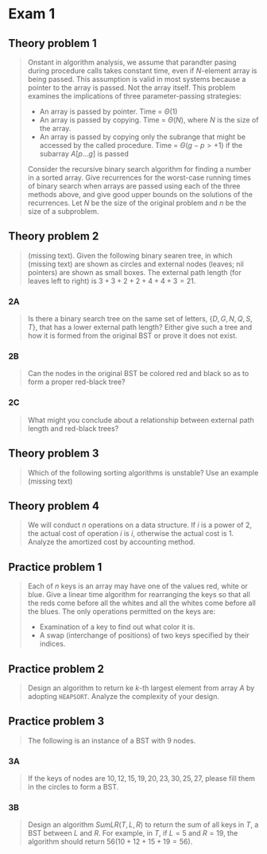 <!-- hotfix: KaTeX -->
<!-- https://github.com/yzane/vscode-markdown-pdf/issues/21/ -->
<script type="text/javascript" src="http://cdn.mathjax.org/mathjax/latest/MathJax.js?config=TeX-AMS-MML_HTMLorMML"></script>
<script type="text/x-mathjax-config">MathJax.Hub.Config({ tex2jax: { inlineMath: [['$', '$']] }, messageStyle: 'none' });</script>

# Exam 1

## Theory problem 1

> Onstant in algorithm analysis, we assume that parandter pasing during
  procedure calls takes constant time, even if $N$-element array is being
  passed. This assumption is valid in most systems because a pointer to the
  array is passed. Not the array itself. This problem examines the implications
  of three parameter-passing strategies:
>
> - An array is passed by pointer. Time = $\Theta(1)$
> - An array is passed by copying. Time = $\Theta(N)$, where $N$ is the size of
    the array.
> - An array is passed by copying only the subrange that might be accessed by
    the called procedure. Time = $\Theta(g - p > + 1)$ if the
    subarray $A[p \ldots g]$ is passed
>
> Consider the recursive binary search algorithm for finding a number in a
  sorted array. Give recurrences for the worst-case running times of binary
  search when arrays are passed using each of the three methods above, and give
  good upper bounds on the solutions of the recurrences. Let $N$ be the size of
  the original problem and $n$ be the size of a subproblem.

## Theory problem 2

> (missing text). Given the following binary searen tree, in which (missing
  text) are shown as circles and external nodes (leaves; nil pointers) are shown
  as small boxes. The external path length (for leaves left to right)
  is $3 + 3 + 2 + 2 + 4 + 4 + 3 = 21$.

### 2A

> Is there a binary search tree on the same set of
  letters, $\{D, G, N, Q, S, T\}$, that has a lower external path length? Either
  give such a tree and how it is formed from the original BST or prove it does
  not exist.

### 2B

> Can the nodes in the original BST be colored red and black so as to form a
  proper red-black tree?

### 2C

> What might you conclude about a relationship between external path length and
  red-black trees?

## Theory problem 3

> Which of the following sorting algorithms is unstable? Use an example (missing
  text)

## Theory problem 4

> We will conduct $n$ operations on a data structure. If $i$ is a power of 2,
  the actual cost of operation $i$ is $i$, otherwise the actual cost is $1$.
  Analyze the amortized cost by accounting method.

## Practice problem 1

> Each of $n$ keys is an array may have one of the values red, white or blue.
  Give a linear time algorithm for rearranging the keys so that all the reds
  come before all the whites and all the whites come before all the blues. The
  only operations permitted on the keys are:
>
> - Examination of a key to find out what color it is.
> - A swap (interchange of positions) of two keys specified by their indices.

## Practice problem 2

> Design an algorithm to return ke $k$-th largest element from array $A$ by
  adopting `HEAPSORT`. Analyze the complexity of your design.

## Practice problem 3

> The following is an instance of a BST with 9 nodes.

### 3A

> If the keys of nodes are $10, 12, 15, 19, 20, 23, 30, 25, 27$, please fill
  them in the circles to form a BST.

### 3B

> Design an algorithm $SumLR(T, L, R)$ to return the sum of all keys in $T$, a
  BST between $L$ and $R$. For example, in $T$, if $L=5$ and $R=19$, the
  algorithm should return $56 (10+12+15+19=56)$.
